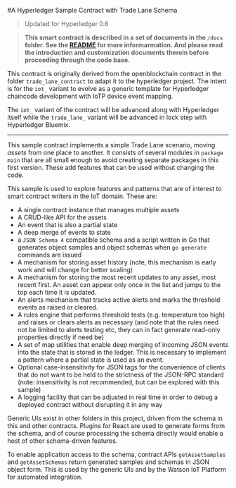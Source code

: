 #A Hyperledger Sample Contract with Trade Lane Schema

> Updated for Hyperledger 0.6

> **This smart contract is described in a set of documents in the `/docs` folder. See the [README](./docs/README.md) for more informarmation. And please read the introduction and customization documents therein before proceeding through the code base.**

This contract is originally derived from the openblockchain contract in the folder `trade_lane_contract` to adapt it to the hyperledger project. The intent is for the `iot_` variant to evolve as a generic template for Hyperledger chaincode development with IoTP device event mapping. 

The `iot_` variant of the contract will be advanced along with Hyperledger itself while the `trade_lane_` variant will be advanced in lock step with Hyperledger Bluemix.

----

This sample contract implements a simple Trade Lane scenario, moving *assets* from one place to another. It consists of several modules in `package main` that are all small enough to avoid creating separate packages in this first version. These add features that can be used without changing the code. 

This sample is used to explore features and patterns that are of interest to smart contract writers in the IoT domain. These are:

- A single contract instance that manages multiple assets
- A CRUD-like API for the assets
- An event that is also a partial state
- A deep merge of events to state
- a `JSON Schema 4` compatible schema and a script written in Go that generates object samples and object schemas when `go generate` commands are issued
- A mechanism for storing asset history (note, this mechanism is early work and will change for better scaling)
- A mechanism for storing the most recent updates to any asset, most recent first. An asset can appear only once in the list and jumps to the top each time it is updated. 
- An alerts mechanism that tracks active alerts and marks the threshold events as raised or cleared.
- A rules engine that performs threshold tests (e.g. temperature too high) and raises or clears alerts as necessary (and note that the rules need not be limited to alerts testing etc, they can in fact generate read-only properties directly if need be)
- A set of map utilities that enable deep merging of incoming JSON events into the state that is stored in the ledger. This is necessary to implement a pattern where a partial state is used as an event. 
- Optional case-insensitivity for JSON tags for the convenience of clients that do not want to be held to the strictness of the JSON-RPC standard (note: insensitivity is not recommended, but can be explored with this sample) 
- A logging facility that can be adjusted in real time in order to debug a deployed contract without disrupting it in any way

Generic UIs exist in other folders in this project, driven from the schema in this and other contracts. Plugins for React are used to generate forms from the schema, and of course processing the schema directly would enable a host of other schema-driven features. 

To enable application access to the schema, contract APIs `getAssetSamples` and `getAssetSchemas` return generated samples and schemas in JSON object form. This is used by the generic UIs and by the Watson IoT Platform for automated integration.
